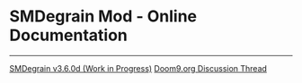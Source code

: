 # SMDegrain Mod - Online Documentation

------

[SMDegrain v3.6.0d (Work in Progress)](https://raw.githack.com/Dogway/Avisynth-Scripts/master/SMDegrain/SMDegrain.html)
[Doom9.org Discussion Thread](https://forum.doom9.org/showthread.php?t=182881)
